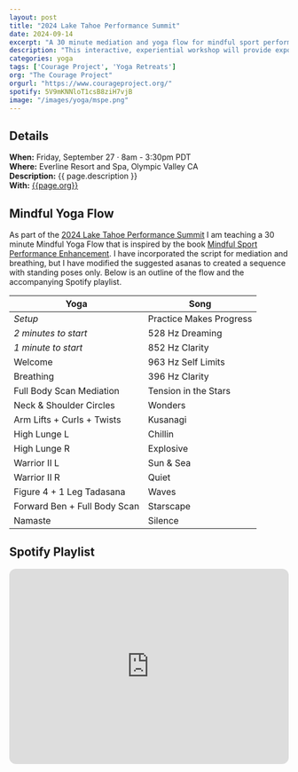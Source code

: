 ```yaml
---
layout: post
title: "2024 Lake Tahoe Performance Summit"
date: 2024-09-14
excerpt: "A 30 minute mediation and yoga flow for mindful sport performance enhancement." 
description: "This interactive, experiential workshop will provide exposure to the educational content and mindfulness exercises that comprise a leading, evidence-informed, mental training program: Mindful Sport Performance Enhancement (Kaufman, Glass & Pineau, 2018). Participants will gain a deeper understanding of the theoretical and empirical basis of MSPE, factors relevant to its application across diverse populations and settings, as well as limitations of this research and future directions. Dr. Kaufman will present key strategies for integrating core mindfulness skills into practice, competition, and daily life. During a catered, working lunch, a moderated, multi-disciplinary panel will discuss factors related to sport performance from the sport science, coach, and athlete perspectives. Participants will gain hands-on, experiential instruction in MSPE concepts and practices via participation in an in-vivo, mindful yoga practice and a guided, mindful hike in the picturesque Olympic Valley."
categories: yoga
tags: ['Courage Project', 'Yoga Retreats']
org: "The Courage Project"
orgurl: "https://www.courageproject.org/"
spotify: 5V9mKNNloT1csB8ziH7vjB
image: "/images/yoga/mspe.png" 
---
```



## Details


<!--
**When:** {{ page.date | date: '%A, %B %-d, %Y' }} at 9:00 AM       
--->
**When:** Friday, September 27 · 8am - 3:30pm PDT        
**Where:** Everline Resort and Spa, Olympic Valley CA        
**Description:** {{ page.description }}              
**With:** [{{page.org}}]({{page.orgurl}})     


## Mindful Yoga Flow
 
As part of the [2024 Lake Tahoe Performance Summit](https://www.eventbrite.com/e/2024-lake-tahoe-performance-summit-tickets-876987381867?utm-campaign=social&utm-content=attendeeshare&utm-medium=discovery&utm-term=listing&utm-source=cp&aff=ebdsshcopyurl) I am teaching a 30 minute Mindful Yoga Flow that is inspired by the book [Mindful Sport Performance Enhancement](https://www.mindfulsportperformance.org/book). I have incorporated the script for mediation and breathing, but I have modified the suggested asanas to created a sequence with standing poses only. Below is an outline of the flow and the accompanying Spotify playlist.


| **Yoga**                      | **Song**                |
| ----------------------------- | ----------------------- |
| _Setup_                       | Practice Makes Progress |
| _2 minutes to start_          | 528 Hz Dreaming         |
| _1 minute to start_           | 852 Hz Clarity          |
| Welcome                       | 963 Hz Self Limits      |
| Breathing                     | 396 Hz Clarity          |
| Full Body Scan Mediation      | Tension in the Stars    |
| Neck & Shoulder Circles       | Wonders                 |
| Arm Lifts + Curls + Twists    | Kusanagi                |
| High Lunge L                  | Chillin                 |
| High Lunge R                  | Explosive               |
| Warrior II L                  | Sun & Sea               |
| Warrior II R                  | Quiet                   |
| Figure 4 + 1 Leg Tadasana     | Waves                   |
| Forward Ben + Full Body Scan  | Starscape               |
| Namaste                       | Silence                 |

## Spotify Playlist

<iframe style="border-radius:12px" src="https://open.spotify.com/embed/playlist/{{ page.spotify }}?utm_source=generator" width="100%" height="352" frameBorder="0" allowfullscreen="" allow="autoplay; clipboard-write; encrypted-media; fullscreen; picture-in-picture" loading="lazy"></iframe>  
